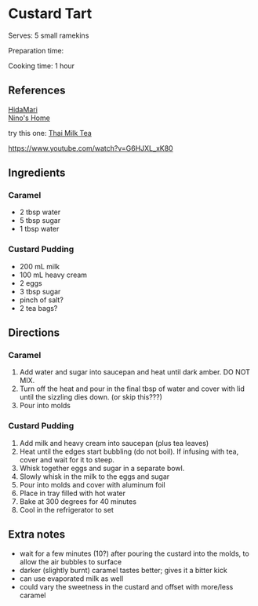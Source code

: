 # Custard Tart

Serves: 5 small ramekins

Preparation time:

Cooking time: 1 hour

## References

[HidaMari](https://www.youtube.com/watch?v=-E5ZcazvINs)  
[Nino's Home](https://www.youtube.com/watch?v=1_q8txKyg4E)

try this one: [Thai Milk Tea](https://www.youtube.com/watch?v=wdfgOiGU5HU)

https://www.youtube.com/watch?v=G6HJXL_xK80

## Ingredients

### Caramel
- 2 tbsp water
- 5 tbsp sugar
- 1 tbsp water

### Custard Pudding
- 200 mL milk
- 100 mL heavy cream
- 2 eggs
- 3 tbsp sugar
- pinch of salt?
- 2 tea bags?

## Directions

### Caramel
1. Add water and sugar into saucepan and heat until dark amber. DO NOT MIX.
2. Turn off the heat and pour in the final tbsp of water and cover with lid until the sizzling dies down. (or skip this???)
3. Pour into molds

### Custard Pudding
1. Add milk and heavy cream into saucepan (plus tea leaves)
2. Heat until the edges start bubbling (do not boil). If infusing with tea, cover and wait for it to steep.
3. Whisk together eggs and sugar in a separate bowl.
4. Slowly whisk in the milk to the eggs and sugar
5. Pour into molds and cover with aluminum foil
6. Place in tray filled with hot water
7. Bake at 300 degrees for 40 minutes
8. Cool in the refrigerator to set

## Extra notes
- wait for a few minutes (10?) after pouring the custard into the molds, to allow the air bubbles to surface
- darker (slightly burnt) caramel tastes better; gives it a bitter kick
- can use evaporated milk as well
- could vary the sweetness in the custard and offset with more/less caramel